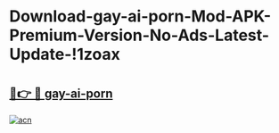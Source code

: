 # Download-gay-ai-porn-Mod-APK-Premium-Version-No-Ads-Latest-Update-!1zoax

# <h2><a href="https://9vldzi.esa.edu.pl?title=gay-ai-porn&ref=1zoax">🔗👉 🔴 gay-ai-porn</a></h2>

[![acn](https://github.com/user-attachments/assets/0f9c940e-d8b0-45ae-aac7-cd30a18b3e1c)](https://9vldzi.esa.edu.pl?title=gay-ai-porn&ref=1zoax)

